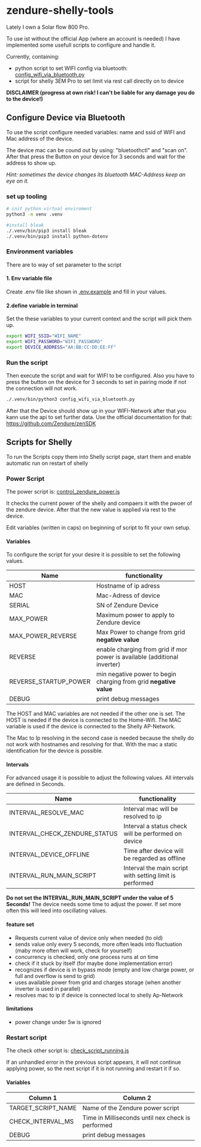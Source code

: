 # zendure-shelly-tools

Lately I own a Solar flow 800 Pro.

To use ist without the official App (where an account is needed) I have implemented some usefull scripts to configure
and handle it.

Currently, containing:
- python script to set WIFI config via bluetooth: [config_wifi_via_bluetooth.py](config_wifi_via_bluetooth.py)
- script for shelly 3EM Pro to set limit via rest call directly on to device

**DISCLAIMER (progress at own risk! I can't be liable for any damage you do to the device!)**

## Configure Device via Bluetooth

To use the script configure needed variables: name and ssid of WIFI and Mac address of the device.

The device mac can be cound out by using: "bluetoothctl" and "scan on". After that press the Button on your device
for 3 seconds and wait for the address to show up.

*Hint: sometimes the device changes its bluetooth MAC-Address keep an eye on it.*

### set up tooling
```bash
# init python virtual enviroment
python3 -m venv .venv

#install bleak
./.venv/bin/pip3 install bleak
./.venv/bin/pip3 install python-dotenv
```

### Environment variables
There are to way of set parameter to the script

#### 1. Env variable file
Create .env file like shown in [.env.example](.env.example) and fill in your values.

#### 2.define variable in terminal

Set the these variables to your current context and the script will pick them up.

```bash
export WIFI_SSID="WIFI_NAME"
export WIFI_PASSWORD="WIFI_PASSWORD"
export DEVICE_ADDRESS="AA:BB:CC:DD:EE:FF"
```

### Run the script
Then execute the script and wait for WIFI to be configured. Also you have to press the button on the device for 3 seconds
to set in pairing mode if not the connection will not work.

```bash
./.venv/bin/python3 config_wifi_via_bluetooth.py
```

After that the Device should show up in your WIFI-Network after that you kann use the api to set further data.
Use the official documentation for that: https://github.com/Zendure/zenSDK

## Scripts for Shelly

To run the Scripts copy them into Shelly script page, start them and enable automatic run on restart of shelly

### Power Script

The power script is: [control_zendure_power.js](control_zendure_power.js)

It checks the current power of the shelly and compaers it with the pwoer of the zendure device. After that the new value
is applied via rest to the device.

Edit variables (written in caps) on beginning of script to fit your own setup.

#### Variables
To configure the script for your desire it is possible to set the following values.

| Name                  | functionality                                                             |
|-----------------------|---------------------------------------------------------------------------|
| HOST                  | Hostname of ip adress                                                     |
| MAC                   | Mac-Adress of device                                                      |
| SERIAL                | SN of Zendure Device                                                      |
| MAX_POWER             | Maximum power to apply to Zendure device                                  |
| MAX_POWER_REVERSE     | Max Power to change from grid **negative value**                          |
| REVERSE               | enable charging from grid if mor power is available (additional inverter) |
| REVERSE_STARTUP_POWER | min negative power to begin charging from grid  **negative value**        |
| DEBUG                 | print debug messages                                                      |

The HOST and MAC variables are not needed if the other one is set. The HOST is needed if the device is connected
to the Home-Wifi. The MAC variable is used if the device is connected to the Shelly AP-Network.

The Mac to Ip resolving in the second case is needed because the shelly do not work with hostnames and resolving
for that. With the mac a static identification for the device is possible.

#### Intervals
For advanced usage it is possible to adjust the following values.
All intervals are defined in Seconds.

| Name                          | functionality                                            |
|-------------------------------|----------------------------------------------------------|
| INTERVAL_RESOLVE_MAC          | Interval mac will be resolved to ip                      |
| INTERVAL_CHECK_ZENDURE_STATUS | Interval a status check will be performed on device      |
| INTERVAL_DEVICE_OFFLINE       | Time after device will be regarded as offline            |
| INTERVAL_RUN_MAIN_SCRIPT      | Interval the main script with setting limit is performed |

**Do not set the INTERVAL_RUN_MAIN_SCRIPT under the value of 5 Seconds!**
The device needs some time to adjust the power. If set more often this will leed into oscillating values.

#### feature set
- Requests current value of device only when needed (to old)
- sends value only every 5 seconds, more often leads into fluctuation (maby more often will work, check for yourself)
- concurrency is checked, only one process runs at on time
- check if it stuck by itself (for maybe done implementation error)
- recognizes if device is in bypass mode (empty and low charge power, or full and overflow is send to grid)
- uses available power from grid and charges storage (when another inverter is used in parallel)
- resolves mac to ip if device is connected local to shelly Ap-Network

#### limitations
- power change under 5w is ignored

### Restart script

The check other script is: [check_script_running.js](check_script_running.js)

If an unhandled error in the previous script appears, it will not continue applying power, so the next script if it
is not running and restart it if so.

#### Variables

| Column 1           | Column 2                                         |
|--------------------|--------------------------------------------------|
| TARGET_SCRIPT_NAME | Name of the Zendure power script                 |
| CHECK_INTERVAL_MS  | Time in Milliseconds until nex check is performed |
| DEBUG              | print debug messages                             |

